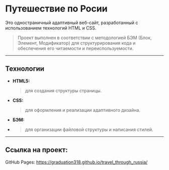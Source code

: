 Путешествие по Росии
====================

Это одностраничный адаптивный веб-сайт, разработанный с использованием технологий HTML и CSS. 
>Проект выполнен в соответствии с методологией БЭМ (Блок, Элемент, Модификатор) для структурирования кода и обеспечения его читаемости и переиспользуемости.

---

Технологии
----------
* **HTML5:**
  >для создания структуры страницы.
* **CSS:**
  >для оформления и реализации адаптивного дизайна.
* **БЭМ:**
* >для организации файловой структуры и написания стилей.

---

Ссылка на проект:
-----------------
GitHub Pages: https://graduation318.github.io/travel_through_russia/
